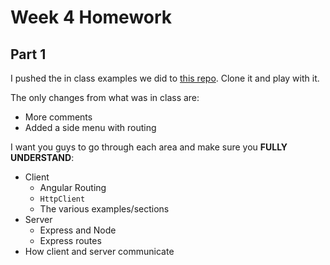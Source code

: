 # Week 4 Homework

## Part 1

I pushed the in class examples we did to [this repo](https://github.com/sergei202/okcoders-module3-week4).
Clone it and play with it.

The only changes from what was in class are:
 - More comments
 - Added a side menu with routing

I want you guys to go through each area and make sure you **FULLY UNDERSTAND**:
- Client
	- Angular Routing
	- `HttpClient`
	- The various examples/sections
- Server
	- Express and Node
	- Express routes
- How client and server communicate
